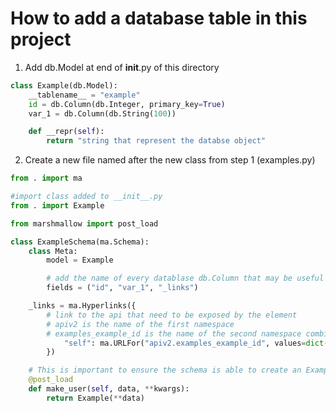 # How to add a database table in this project

1. Add db.Model at end of __init__.py of this directory
```python
class Example(db.Model):
	__tablename__ = "example"
	id = db.Column(db.Integer, primary_key=True)
	var_1 = db.Column(db.String(100))

	def __repr(self):
		return "string that represent the databse object"
```

2. Create a new file named after the new class from step 1 (examples.py)

```python
from . import ma

#import class added to __init__.py
from . import Example

from marshmallow import post_load

class ExampleSchema(ma.Schema):
	class Meta:
		model = Example

		# add the name of every datablase db.Column that may be useful in the front end. When not sure, add all of them 
		fields = ("id", "var_1", "_links")

	_links = ma.Hyperlinks({
		# link to the api that need to be exposed by the element
		# apiv2 is the name of the first namespace
		# examples_example_id is the name of the second namespace combined with the name of the class of the desired route.
			"self": ma.URLFor("apiv2.examples_example_id", values=dict(id="<id>")),
		})

	# This is important to ensure the schema is able to create an Example database row from the json received in the request
	@post_load
	def make_user(self, data, **kwargs): 
		return Example(**data)
```
